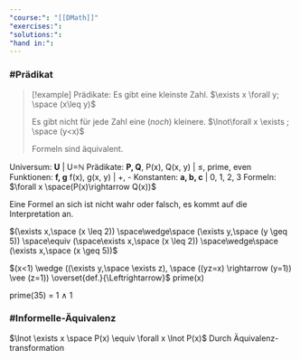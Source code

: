 ```yaml
---
"course:": "[[DMath]]"
"exercises:": 
"solutions:": 
"hand in:":
---
```



### #Prädikat

>[!example] Prädikate:
>Es gibt eine kleinste Zahl.
>$\exists x \forall y; \space (x\leq y)$
>
>Es gibt nicht für jede Zahl eine (*noch*) kleinere.
>$\lnot\forall x \exists ; \space (y<x)$
>
>Formeln sind äquivalent.





Universum: **U** | U=$\mathbb{N}$
Prädikate: **P, Q**, P(x), Q(x, y) | $\leq$, prime, even
Funktionen: **f, g** f(x), g(x, y) | +, -
Konstanten: **a, b, c** | 0, 1, 2, 3
Formeln: $\forall x \space(P(x)\rightarrow Q(x))$



Eine Formel an sich ist nicht wahr oder falsch, es kommt auf die Interpretation an.


$(\exists x,\space (x \leq 2)) \space\wedge\space (\exists y,\space (y \geq 5)) \space\equiv (\space\exists x,\space (x \leq 2)) \space\wedge\space (\exists x,\space (x \geq 5))$



$(x<1) \wedge ((\exists y,\space \exists z), \space ((yz=x) \rightarrow (y=1)) \vee (z=1)) \overset{def.}{\Leftrightarrow}$ prime(x)

prime(35) = 1 $\wedge$ 1







###  #Informelle-Äquivalenz
$\lnot \exists x \space P(x) \equiv \forall  x \lnot P(x)$
Durch Äquivalenz-transformation 




